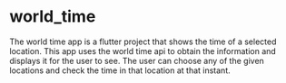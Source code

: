 # world_time

The world time app is a flutter project that shows the time of a selected location. This app uses the world time api to obtain the information and displays it for the user to see. The user can choose any of the given locations and check the time in that location at that instant.

